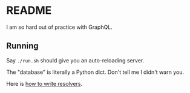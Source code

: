 # README

I am so hard out of practice with GraphQL.

## Running

Say `./run.sh` should give you an auto-reloading server.

The "database" is literally a Python dict. Don't tell me I didn't warn you.

Here is [how to write resolvers](https://ariadnegraphql.org/docs/resolvers).
